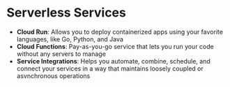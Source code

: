 # Serverless Services

- **Cloud Run**: Allows you to deploy containerized apps using your favorite languages, like Go, Python, and Java
- **Cloud Functions**: Pay-as-you-go service that lets you run your code without any servers to manage
- **Service Integrations**: Helps you automate, combine, schedule, and connect your services in a way that maintains loosely coupled or asvnchronous operations